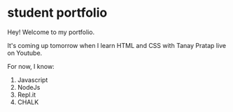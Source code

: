 # student portfolio

Hey! Welcome to my portfolio. 

It's coming up tomorrow when I learn HTML and CSS with Tanay Pratap live on Youtube.

For now, I know:

1. Javascript 
1. NodeJs
1. Repl.it
1. CHALK


